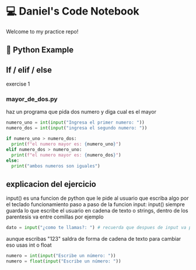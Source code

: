 # 💻 Daniel's Code Notebook

Welcome to my practice repo!

## 🐍 Python Example

## If / elif / else
exercise 1
### mayor_de_dos.py
haz un programa que pida dos numero y diga cual es el mayor

```python
numero_uno = int(input("Ingresa el primer numero: "))
numero_dos = int(input("ingresa el segundo numero: "))

if numero_uno > numero_dos:
  print(f"el numero mayor es: {numero_uno}")
elif numero_dos > numero_uno:
  print(f"el numero mayor es: {numero_dos}")
else:
  print("ambos numeros son iguales")
```
## explicacion del ejercicio 
input() es una funcion de python que le pide al usuario que escriba algo por el teclado
funcionamiento paso a paso de la funcion input:
input() siempre guarda lo que escribe el usuario en cadena de texto o strings, dentro de los parentesis va entre comillas por ejemplo
```python
dato = input("¿como te llamas?: ") # recuerda que despues de input va parentesis y el texto entre comillas
```
aunque escribas "123" saldra de forma de cadena de texto para cambiar eso usas int o float
```python
numero = int(input("Escribe un número: "))
numero = float(input("Escribe un número: "))
```

